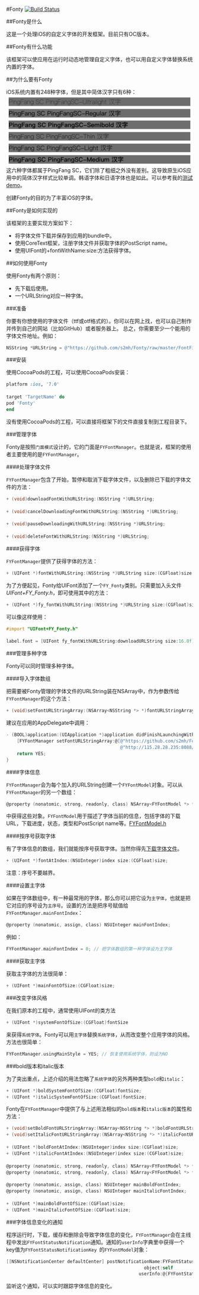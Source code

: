 #Fonty
[![Build Status](https://travis-ci.org/s2mh/Fonty.svg?branch=master)](https://travis-ci.org/s2mh/Fonty)

##Fonty是什么

这是一个处理iOS的自定义字体的开发框架。目前只有OC版本。

##Fonty有什么功能

该框架可以使应用在运行时动态地管理自定义字体，也可以用自定义字体替换系统内置的字体。

##为什么要有Fonty

iOS系统内置有248种字体，但是其中简体汉字只有6种：
![](https://github.com/s2mh/UIFontTesting/raw/master/Screenshot/PingFang%20SC.png)
这六种字体都属于PingFang SC，它们除了粗细之外没有差别。这导致原生iOS应用中的简体汉字样式比较单调。韩语字体和日语字体也是如此。可以参考我的[测试demo](https://github.com/s2mh/UIFontTesting)。

创建Fonty的目的为了丰富iOS的字体。

##Fonty是如何实现的

该框架的主要实现方案如下：

  - 将字体文件下载并保存到应用的bundle中。
  - 使用CoreText框架，注册字体文件并获取字体的PostScript name。
  - 使用UIFont的+fontWithName:size:方法获得字体。


##如何使用Fonty

使用Fonty有两个原则：

  - 先下载后使用。
  - 一个URLString对应一种字体。

###准备

你要有你想使用的字体文件（ttf或otf格式的）。你可以在网上找，也可以自己制作并传到自己的网站（比如GitHub）或者服务器上。
总之，你需要至少一个能用的字体文件地址。例如：

```objective-c
NSString *URLString = @"https://github.com/s2mh/Fonty/raw/master/FontFiles/SizeKnownFont.ttf";
```

###安装

使用CocoaPods的工程，可以使用CocoaPods安装：

```ruby
platform :ios, '7.0'

target 'TargetName' do
pod 'Fonty'
end
```
没有使用CocoaPods的工程，可以直接将框架下的文件直接复制到工程目录下。

###管理字体

Fonty是按照`门面模式`设计的，它的门面是`FYFontManager`。也就是说，框架的使用者主要使用的是`FYFontManager`。

####处理字体文件

<a name="DownloadFontFile"></a>`FYFontManager`包含了开始，暂停和取消下载字体文件，以及删除已下载的字体文件的方法：

```objective-c
+ (void)downloadFontWithURLString:(NSString *)URLString;

+ (void)cancelDownloadingFontWithURLString:(NSString *)URLString;

+ (void)pauseDownloadingWithURLString:(NSString *)URLString;

+ (void)deleteFontWithURLString:(NSString *)URLString;
```

####获得字体

`FYFontManager`提供了获得字体的方法：

```objective-c
+ (UIFont *)fontWithURLString:(NSString *)URLString size:(CGFloat)size;
```
为了方便起见，Fonty给UIFont添加了一个`FY_Fonty`类别。只需要加入头文件*UIFont+FY_Fonty.h*，即可使用其中的方法：

```objective-c
+ (UIFont *)fy_fontWithURLString:(NSString *)URLString size:(CGFloat)size;
```

可以像这样使用：

```objective-c
#import "UIFont+FY_Fonty.h"

label.font = [UIFont fy_fontWithURLString:downloadURLString size:16.0f];
```

###管理多种字体

Fonty可以同时管理多种字体。

####导入字体数组

把需要被Fonty管理的字体文件的URLString装在NSArray中，作为参数传给`FYFontManager`的这个方法：

```objective-c
+ (void)setFontURLStringArray:(NSArray<NSString *> *)fontURLStringArray;
```

建议在应用的AppDelegate中调用：

```objective-c
- (BOOL)application:(UIApplication *)application didFinishLaunchingWithOptions:(NSDictionary *)launchOptions {
    [FYFontManager setFontURLStringArray:@[@"https://github.com/s2mh/Fonty/raw/master/FontFiles/SizeKnownFont.ttf",
                                           @"http://115.28.28.235:8088/SizeUnknownFont.ttf"]];
    return YES;
}
```

####字体信息

`FYFontManager`会为每个加入的URLString创建一个`FYFontModel`对象。可以从`FYFontManager`的另一个数组：

```objective-c
@property (nonatomic, strong, readonly, class) NSArray<FYFontModel *> *fontModelArray;
```
中获得这些对象。`FYFontModel`用于描述了字体当前的信息，包括字体的下载URL，下载进度，状态，类型和PostScript name等。[FYFontModel.h](https://github.com/s2mh/Fonty/blob/master/Fonty/FYFontModel.h)

####按序号获取字体

有了字体信息的数组，我们就能按序号获取字体。当然你得先[下载字体文件](#DownloadFontFile)。

```objective-c
+ (UIFont *)fontAtIndex:(NSUInteger)index size:(CGFloat)size;
```
注意：序号不要越界。

####设置主字体

如果在字体数组中，有一种最常用的字体，那么你可以把它设为`主字体`，也就是把它对应的序号设为`主序号`。设置的方法是把序号赋值给`FYFontManager.mainFontIndex`：

```objective-c
@property (nonatomic, assign, class) NSUInteger mainFontIndex;
```

例如：

```objective-c
FYFontManager.mainFontIndex = 0; // 把字体数组的第一种字体设为主字体
```
####获取主字体

获取主字体的方法很简单：

```objective-c
+ (UIFont *)mainFontOfSize:(CGFloat)size;
```

###改变字体风格

在我们原本的工程中，通常使用UIFont的类方法

```objective-c
+ (UIFont *)systemFontOfSize:(CGFloat)fontSize
```
来获得`系统字体`。Fonty可以用`主字体`替换`系统字体`，从而改变整个应用字体的风格。方法也很简单：

```objective-c
FYFontManager.usingMainStyle = YES; // 恢复使用系统字体，则设为NO
```

###bold版本和italic版本

为了突出重点，上述介绍的用法忽略了`系统字体`的另外两种类型`bold`和`italic`：

```objective-c
+ (UIFont *)boldSystemFontOfSize:(CGFloat)fontSize;
+ (UIFont *)italicSystemFontOfSize:(CGFloat)fontSize;
```
Fonty在`FYFontManager`中提供了与上述用法相似的`bold版本`和`italic版本`的属性和方法：

```objective-c
+ (void)setBoldFontURLStringArray:(NSArray<NSString *> *)boldFontURLStringArray;
+ (void)setItalicFontURLStringArray:(NSArray<NSString *> *)italicFontURLStringArray;

+ (UIFont *)boldFontAtIndex:(NSUInteger)index size:(CGFloat)size;
+ (UIFont *)italicFontAtIndex:(NSUInteger)index size:(CGFloat)size;

@property (nonatomic, strong, readonly, class) NSArray<FYFontModel *> *boldFontModelArray;
@property (nonatomic, strong, readonly, class) NSArray<FYFontModel *> *italicFontModelArray;

@property (nonatomic, assign, class) NSUInteger mainBoldFontIndex;
@property (nonatomic, assign, class) NSUInteger mainItalicFontIndex;

+ (UIFont *)mainBoldFontOfSize:(CGFloat)size;
+ (UIFont *)mainItalicFontOfSize:(CGFloat)size;
```

###字体信息变化的通知

程序运行时，下载，缓存和删除会导致字体信息的变化，`FYFontManager`会在主线程中发出`FYFontStatusNotification`通知。通知的`userInfo`字典里中获得一个key值为`FYFontStatusNotificationKey `的`FYFontModel`对象：

```objective-c
[[NSNotificationCenter defaultCenter] postNotificationName:FYFontStatusNotification
                                                    object:self
                                                  userInfo:@{FYFontStatusNotificationKey:model}];
```
监听这个通知，可以实时跟踪字体信息的变化。
